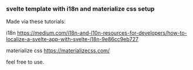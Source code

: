 ### svelte template with i18n and materialize css setup

Made via these tutorials:

i18n
https://medium.com/i18n-and-l10n-resources-for-developers/how-to-localize-a-svelte-app-with-svelte-i18n-9e86cc9eb727

materialize css
https://materializecss.com/

feel free to use.
